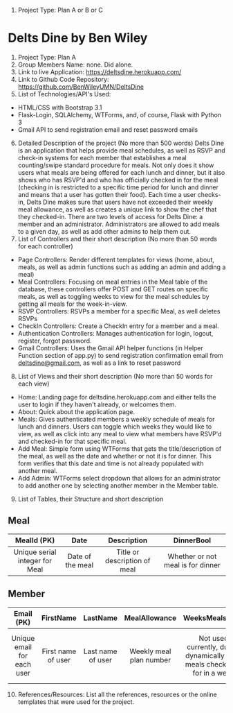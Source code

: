 1. Project Type: Plan A or B or C
# **Delts Dine** by Ben Wiley
1. Project Type: Plan A
2. Group Members Name: none. Did alone.
3. Link to live Application: https://deltsdine.herokuapp.com/
4. Link to Github Code Repository: https://github.com/BenWileyUMN/DeltsDine
5. List of Technologies/API's Used:
- HTML/CSS with Bootstrap 3.1
- Flask-Login, SQLAlchemy, WTForms, and, of course, Flask with Python 3
- Gmail API to send registration email and reset password emails
6. Detailed Description of the project (No more than 500 words)
Delts Dine is an application that helps provide meal schedules, as well as RSVP and check-in systems for each member that establishes a meal counting/swipe standard procedure for meals. Not only does it show users what meals are being offered for each lunch and dinner, but it also shows who has RSVP'd and who has officially checked in for the meal (checking in is restricted to a specific time period for lunch and dinner and means that a user has gotten their food). Each time a user checks-in, Delts Dine makes sure that users have not exceeded their weekly meal allowance, as well as creates a unique link to show the chef that they checked-in. There are two levels of access for Delts Dine: a member and an administrator. Administrators are allowed to add meals to a given day, as well as add other admins to help them out. 
7. List of Controllers and their short description (No more than 50 words for each controller)
- Page Controllers: Render different templates for views (home, about, meals, as well as admin functions such as adding an admin and adding a meal)
- Meal Controllers: Focusing on meal entries in the Meal table of the database, these controllers offer POST and GET routes on specific meals, as well as toggling weeks to view for the meal schedules by getting all meals for the week-in-view.
- RSVP Controllers: RSVPs a member for a specific Meal, as well deletes RSVPs 
- CheckIn Controllers: Create a CheckIn entry for a member and a meal.
- Authentication Controllers: Manages authentication for login, logout, register, forgot password.
- Gmail Controllers: Uses the Gmail API helper functions (in Helper Function section of app.py) to send registration confirmation email from deltsdine@gmail.com, as well as a link to reset password
8. List of Views and their short description (No more than 50 words for each view)
- Home: Landing page for deltsdine.herokuapp.com and either tells the user to login if they haven't already, or welcomes them.
- About: Quick about the application page.
- Meals: Gives authenticated members a weekly schedule of meals for lunch and dinners. Users can toggle which weeks they would like to view, as well as click into any meal to view what members have RSVP'd and checked-in for that specific meal.
- Add Meal: Simple form using WTForms that gets the title/description of the meal, as well as the date and whether or not it is for dinner. This form verifies that this date and time is not already populated with another meal.
- Add Admin: WTForms select dropdown that allows for an administrator to add another one by selecting another member in the Member table.
9. List of Tables, their Structure and short description
## Meal

| MealId (PK) | Date | Description | DinnerBool |
|:-----------: | :--: | :---------: | :--------: |
| Unique serial integer for Meal | Date of the meal | Title or description of meal | Whether or not meal is for dinner

## Member 

| Email (PK) | FirstName | LastName | MealAllowance | WeeksMealsUsed | Active | ConfirmedEmail | _Password | IsAdmin |
| :--------: | :--------: | :------: | :-----------: | :------------: | :----: | :-----------: | :-------: | :-----: |
| Unique email for each user | First name of user | Last name of user | Weekly meal plan number | Not used currently, due to dynamically calc. meals checked in for in a week | Whether or not user is an active member | Email was confirmed by Gmail API-sent email | Password hashed at rest | If user has administrative rights |
10. References/Resources: List all the references, resources or the online templates that were used for the project.